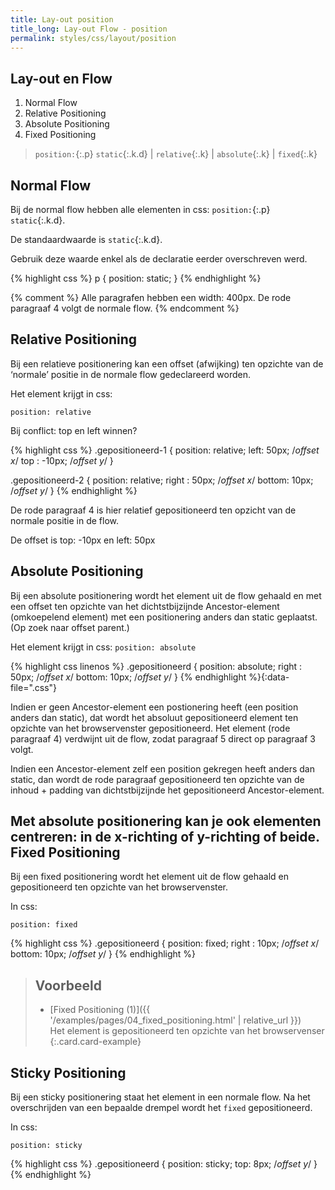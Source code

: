 ```yaml
---
title: Lay-out position
title_long: Lay-out Flow - position
permalink: styles/css/layout/position
---
```


Lay-out en Flow
---------------

 1. Normal Flow
 1. Relative Positioning
 1. Absolute Positioning
 1. Fixed Positioning

> `position:`{:.p} `static`{:.k.d} &#124; `relative`{:.k} &#124; `absolute`{:.k} &#124; `fixed`{:.k}

Normal Flow
-----------

Bij de normal flow hebben alle elementen in css: `position:`{:.p} `static`{:.k.d}.

De standaardwaarde is `static`{:.k.d}.

Gebruik deze waarde enkel als de declaratie eerder overschreven werd.

{% highlight css %}
p {
    position: static;
}
{% endhighlight %}

{% comment %}
Alle paragrafen hebben een width: 400px. De rode paragraaf 4 volgt de normale flow.
{% endcomment %}

Relative Positioning
--------------------

Bij een relatieve positionering kan een offset (afwijking) ten opzichte van de ‘normale’ positie in de normale flow gedeclareerd worden.

Het element krijgt in css: 

`position: relative`

Bij conflict: top en left winnen?

{% highlight css %}
.gepositioneerd-1 {
    position: relative;
    left:  50px; /*offset x*/
    top : -10px; /*offset y*/
}

.gepositioneerd-2 {
    position: relative;
    right : 50px; /*offset x*/
    bottom: 10px; /*offset y*/
}
{% endhighlight %}


De rode paragraaf 4 is hier relatief gepositioneerd ten opzicht van de normale positie in de flow.

De offset is top: -10px en left: 50px

Absolute Positioning
--------------------

Bij een absolute positionering wordt het element uit de flow gehaald en met een offset ten opzichte van het dichtstbijzijnde Ancestor-element (omkoepelend element) met een positionering anders dan static geplaatst. (Op zoek naar offset parent.)

Het element krijgt in css: 
`position: absolute`

{% highlight css linenos %}
.gepositioneerd {
    position: absolute;
    right : 50px; /*offset x*/
    bottom: 10px; /*offset y*/
}
{% endhighlight %}{:data-file=".css"}

Indien er geen Ancestor-element een postionering heeft (een position anders dan static), dat wordt het absoluut gepositioneerd element ten opzichte van het browservenster gepositioneerd. Het element (rode paragraaf 4) verdwijnt uit de flow, zodat paragraaf 5 direct op paragraaf 3 volgt.


Indien een Ancestor-element zelf een position gekregen heeft anders dan static, dan wordt de rode paragraaf gepositioneerd ten opzichte van de inhoud + padding van dichtstbijzijnde het gepositioneerd Ancestor-element.

Met absolute positionering kan je ook elementen centreren: in de x-richting of y-richting of beide.
Fixed Positioning
-----------------

Bij een fixed positionering wordt het element uit de flow gehaald en gepositioneerd ten opzichte van het browservenster.

In css:

`position: fixed`

{% highlight css %}
.gepositioneerd {
    position: fixed;
    right : 10px; /*offset x*/
    bottom: 10px; /*offset y*/
}
{% endhighlight %}

> Voorbeeld
> ---
> - [Fixed Positioning (1)]({{ '/examples/pages/04_fixed_positioning.html' | relative_url }})  
>   Het element is gepositioneerd ten opzichte van het browservenser
{:.card.card-example}


Sticky Positioning
------------------

Bij een sticky positionering staat het element in een normale flow. Na het overschrijden van een bepaalde drempel wordt het `fixed` gepositioneerd.

In css:

`position: sticky`

{% highlight css %}
.gepositioneerd {
    position: sticky;
    top: 8px; /*offset y*/
}
{% endhighlight %}

